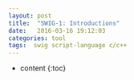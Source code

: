 ```yaml
---
layout: post
title:  "SWIG-1: Introductions"
date:   2016-03-16 19:12:03
categories: tool
tags:  swig script-language c/c++
---
```


* content
{:toc}